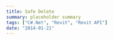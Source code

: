 ```yaml
---
title: Safe Delete
summary: placeholder summary
tags: ["C#.Net", "Revit", "Revit API"]
date: "2014-01-21"
---
```

